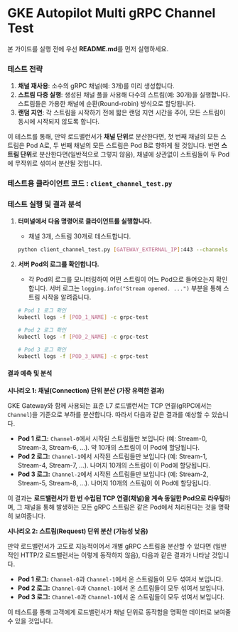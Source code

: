 # GKE Autopilot Multi gRPC Channel Test
본 가이드를 실행 전에 우선 **README.md**를 먼저 실행하세요.

### 테스트 전략

1.  **채널 재사용**: 소수의 gRPC 채널(예: 3개)를 미리 생성합니다.
2.  **스트림 다중 실행**: 생성된 채널 풀을 사용해 다수의 스트림(예: 30개)을 실행합니다. 스트림들은 가용한 채널에 순환(Round-robin) 방식으로 할당됩니다.
3.  **랜덤 지연**: 각 스트림을 시작하기 전에 짧은 랜덤 지연 시간을 주어, 모든 스트림이 동시에 시작되지 않도록 합니다.

이 테스트를 통해, 만약 로드밸런서가 **채널 단위**로 분산한다면, 첫 번째 채널의 모든 스트림은 Pod A로, 두 번째 채널의 모든 스트림은 Pod B로 향하게 될 것입니다. 반면 **스트림 단위**로 분산한다면(일반적으로 그렇지 않음), 채널에 상관없이 스트림들이 두 Pod에 무작위로 섞여서 분산될 것입니다.

### 테스트용 클라이언트 코드 : `client_channel_test.py`

### 테스트 실행 및 결과 분석

1.  **터미널에서 다음 명령어로 클라이언트를 실행합니다.**
    *   채널 3개, 스트림 30개로 테스트합니다.

    ```bash
    python client_channel_test.py [GATEWAY_EXTERNAL_IP]:443 --channels 3 --streams 30 --cert_file ./tls.crt
    ```

2.  **서버 Pod의 로그를 확인합니다.**
    *   각 Pod의 로그를 모니터링하여 어떤 스트림이 어느 Pod으로 들어오는지 확인합니다. 서버 로그는 `logging.info("Stream opened. ...")` 부분을 통해 스트림 시작을 알려줍니다.

    ```bash
    # Pod 1 로그 확인
    kubectl logs -f [POD_1_NAME] -c grpc-test

    # Pod 2 로그 확인
    kubectl logs -f [POD_2_NAME] -c grpc-test

    # Pod 3 로그 확인
    kubectl logs -f [POD_3_NAME] -c grpc-test
    ```

#### 결과 예측 및 분석

**시나리오 1: 채널(Connection) 단위 분산 (가장 유력한 결과)**

GKE Gateway와 함께 사용되는 표준 L7 로드밸런서는 TCP 연결(gRPC에서는 `Channel`)을 기준으로 부하를 분산합니다. 따라서 다음과 같은 결과를 예상할 수 있습니다.

*   **Pod 1 로그:** `Channel-0`에서 시작된 스트림들만 보입니다 (예: Stream-0, Stream-3, Stream-6, ...). 약 10개의 스트림이 이 Pod에 할당됩니다.
*   **Pod 2 로그:** `Channel-1`에서 시작된 스트림들만 보입니다 (예: Stream-1, Stream-4, Stream-7, ...). 나머지 10개의 스트림이 이 Pod에 할당됩니다.
*   **Pod 3 로그:** `Channel-2`에서 시작된 스트림들만 보입니다 (예: Stream-2, Stream-5, Stream-8, ...). 나머지 10개의 스트림이 이 Pod에 할당됩니다.

이 결과는 **로드밸런서가 한 번 수립된 TCP 연결(채널)을 계속 동일한 Pod으로 라우팅**하며, 그 채널을 통해 발생하는 모든 gRPC 스트림은 같은 Pod에서 처리된다는 것을 명확히 보여줍니다.

**시나리오 2: 스트림(Request) 단위 분산 (가능성 낮음)**

만약 로드밸런서가 고도로 지능적이어서 개별 gRPC 스트림을 분산할 수 있다면 (일반적인 HTTP/2 로드밸런서는 이렇게 동작하지 않음), 다음과 같은 결과가 나타날 것입니다.

*   **Pod 1 로그:** `Channel-0`과 `Channel-1`에서 온 스트림들이 모두 섞여서 보입니다.
*   **Pod 2 로그:** `Channel-0`과 `Channel-1`에서 온 스트림들이 모두 섞여서 보입니다.
*   **Pod 3 로그:** `Channel-0`과 `Channel-1`에서 온 스트림들이 모두 섞여서 보입니다.

이 테스트를 통해 고객에게 로드밸런서가 채널 단위로 동작함을 명확한 데이터로 보여줄 수 있을 것입니다.